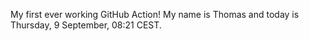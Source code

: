 My first ever working GitHub Action!
My name is Thomas and today is Thursday, 9 September, 08:21 CEST. 
